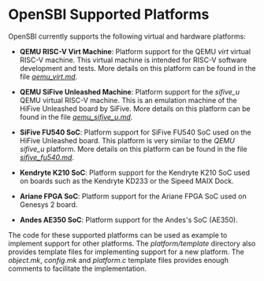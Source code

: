 OpenSBI Supported Platforms
===========================

OpenSBI currently supports the following virtual and hardware platforms:

* **QEMU RISC-V Virt Machine**: Platform support for the QEMU *virt* virtual
  RISC-V machine. This virtual machine is intended for RISC-V software
  development and tests. More details on this platform can be found in the
  file *[qemu_virt.md]*.

* **QEMU SiFive Unleashed Machine**: Platform support for the *sifive_u* QEMU
  virtual RISC-V machine. This is an emulation machine of the HiFive Unleashed
  board by SiFive. More details on this platform can be found in the file
  *[qemu_sifive_u.md]*.

* **SiFive FU540 SoC**: Platform support for SiFive FU540 SoC used on the
  HiFive Unleashed board. This platform is very similar to the *QEMU sifive_u*
  platform. More details on this platform can be found in the file
  *[sifive_fu540.md]*.

* **Kendryte K210 SoC**: Platform support for the Kendryte K210 SoC used on
  boards such as the Kendryte KD233 or the Sipeed MAIX Dock.

* **Ariane FPGA SoC**: Platform support for the Ariane FPGA SoC used on
  Genesys 2 board.

* **Andes AE350 SoC**: Platform support for the Andes's SoC (AE350).

The code for these supported platforms can be used as example to implement
support for other platforms. The *platform/template* directory also provides
template files for implementing support for a new platform. The *object.mk*,
*config.mk* and *platform.c* template files provides enough comments to
facilitate the implementation.

[qemu_virt.md]: qemu_virt.md
[qemu_sifive_u.md]: qemu_sifive_u.md
[sifive_fu540.md]: sifive_fu540.md
[ariane-fpga.md]: ariane-fpga.md
[andes_ae350.md]: andes-ae350.md
